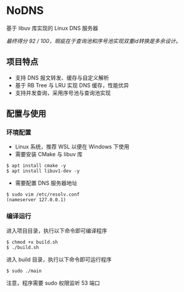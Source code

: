 # NoDNS

基于 libuv 库实现的 Linux DNS 服务器

<i>最终得分 92 / 100，瑕疵在于查询池和序号池实现双重id转换是多余设计。</i>

## 项目特点


- 支持 DNS 报文转发、缓存与自定义解析
- 基于 RB Tree 与 LRU 实现 DNS 缓存，性能优异
- 支持并发查询，采用序号池与查询池实现

## 配置与使用

### 环境配置

- Linux 系统，推荐 WSL 以便在 Windows 下使用
- 需要安装 CMake 与 libuv 库
```
$ apt install cmake -y
$ apt install libuv1-dev -y
```
- 需要配置 DNS 服务器地址
```
$ sudo vim /etc/resolv.conf
(nameserver 127.0.0.1)
```

### 编译运行

进入项目目录，执行以下命令即可编译程序
```
$ chmod +x build.sh
$ ./build.sh
```
进入 build 目录，执行以下命令即可运行程序
```
$ sudo ./main
```
注意，程序需要 sudo 权限监听 53 端口
